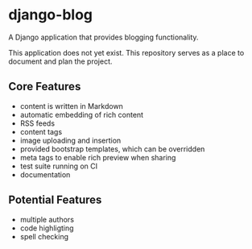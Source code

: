 # django-blog
A Django application that provides blogging functionality.

This application does not yet exist. This repository serves as a place to document and plan the project.

## Core Features

- content is written in Markdown
- automatic embedding of rich content
- RSS feeds
- content tags
- image uploading and insertion
- provided bootstrap templates, which can be overridden
- meta tags to enable rich preview when sharing
- test suite running on CI
- documentation

## Potential Features

- multiple authors
- code highligting
- spell checking
